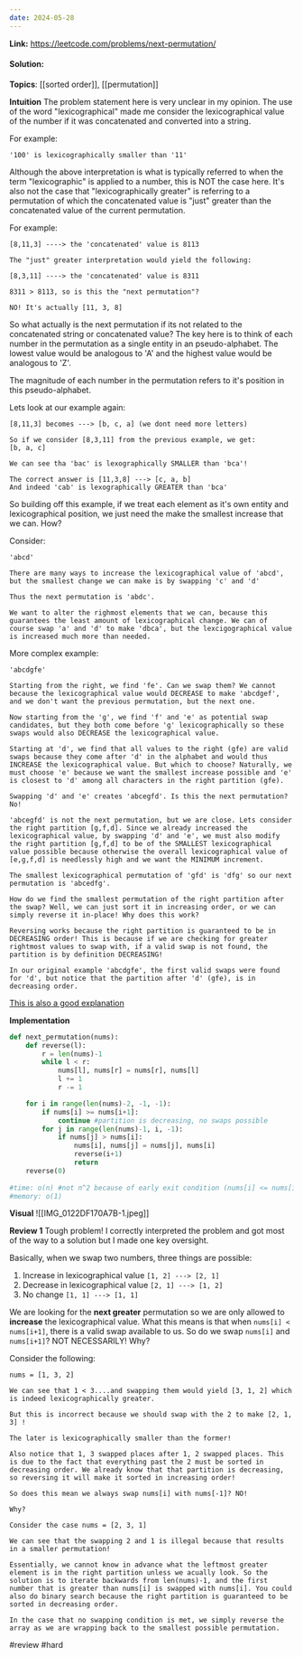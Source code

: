 ```yaml
---
date: 2024-05-28
---
```

**Link:** https://leetcode.com/problems/next-permutation/
#### Solution:

**Topics**: [[sorted order]], [[permutation]]

**Intuition**
The problem statement here is very unclear in my opinion. The use of the word "lexicographical" made me consider the lexicographical value of the number if it was concatenated and converted into a string.  

For example:
```
'100' is lexicographically smaller than '11'
```

Although the above interpretation is what is typically referred to when the term "lexicographic" is applied to a number, this is NOT the case here. It's also not the case that "lexicographically greater"  is referring to a permutation of which the concatenated value is "just" greater than the concatenated value of the current permutation.

For example:
```
[8,11,3] ----> the 'concatenated' value is 8113

The "just" greater interpretation would yield the following:

[8,3,11] ----> the 'concatenated' value is 8311

8311 > 8113, so is this the "next permutation"?

NO! It's actually [11, 3, 8]
```

So what actually is the next permutation if its not related to the concatenated string or concatenated value? The key here is to think of each number in the permutation as a single entity in an pseudo-alphabet. The lowest value would be analogous to 'A' and the highest value would be analogous to 'Z'. 

The magnitude of each number in the permutation refers to it's position in this pseudo-alphabet. 

Lets look at our example again:
```
[8,11,3] becomes ---> [b, c, a] (we dont need more letters)

So if we consider [8,3,11] from the previous example, we get:
[b, a, c]

We can see tha 'bac' is lexographically SMALLER than 'bca'!

The correct answer is [11,3,8] ---> [c, a, b]
And indeed 'cab' is lexographically GREATER than 'bca'
```

So building off this example, if we treat each element as it's own entity and lexicographical position, we just need the make the smallest increase that we can. How?

Consider:
```
'abcd'

There are many ways to increase the lexicographical value of 'abcd', but the smallest change we can make is by swapping 'c' and 'd'

Thus the next permutation is 'abdc'. 

We want to alter the righmost elements that we can, because this guarantees the least amount of lexicographical change. We can of course swap 'a' and 'd' to make 'dbca', but the lexcigographical value is increased much more than needed. 
```

More complex example:
```
'abcdgfe'

Starting from the right, we find 'fe'. Can we swap them? We cannot because the lexicographical value would DECREASE to make 'abcdgef', and we don't want the previous permutation, but the next one. 

Now starting from the 'g', we find 'f' and 'e' as potential swap candidates, but they both come before 'g' lexicographically so these swaps would also DECREASE the lexicographical value. 

Starting at 'd', we find that all values to the right (gfe) are valid swaps because they come after 'd' in the alphabet and would thus INCREASE the lexicographical value. But which to choose? Naturally, we must choose 'e' because we want the smallest increase possible and 'e' is closest to 'd' among all characters in the right partition (gfe). 

Swapping 'd' and 'e' creates 'abcegfd'. Is this the next permutation? No!

'abcegfd' is not the next permutation, but we are close. Lets consider the right partition [g,f,d]. Since we already increased the lexicographical value, by swapping 'd' and 'e', we must also modify the right partition [g,f,d] to be of the SMALLEST lexicographical value possible because otherwise the overall lexicographical value of [e,g,f,d] is needlessly high and we want the MINIMUM increment. 

The smallest lexicographical permutation of 'gfd' is 'dfg' so our next permutation is 'abcedfg'.

How do we find the smallest permutation of the right partition after the swap? Well, we can just sort it in increasing order, or we can simply reverse it in-place! Why does this work?

Reversing works because the right partition is guaranteed to be in DECREASING order! This is because if we are checking for greater rightmost values to swap with, if a valid swap is not found, the partition is by definition DECREASING!

In our original example 'abcdgfe', the first valid swaps were found for 'd', but notice that the partition after 'd' (gfe), is in decreasing order. 
```

[This is also a good explanation](https://www.nayuki.io/page/next-lexicographical-permutation-algorithm)

**Implementation**
```python
def next_permutation(nums):
	def reverse(l):
		r = len(nums)-1
		while l < r:
			nums[l], nums[r] = nums[r], nums[l]
			l += 1
			r -= 1

	for i in range(len(nums)-2, -1, -1):
		if nums[i] >= nums[i+1]:
			continue #partition is decreasing, no swaps possible
		for j in range(len(nums)-1, i, -1):
			if nums[j] > nums[i]:
				nums[i], nums[j] = nums[j], nums[i]
				reverse(i+1)
				return
	reverse(0)
	
#time: o(n) #not n^2 because of early exit condition (nums[i] <= nums[i+1])
#memory: o(1)
```

**Visual** 
![[IMG_0122DF170A7B-1.jpeg]]

**Review 1**
Tough problem! I correctly interpreted the problem and got most of the way to a solution but I made one key oversight. 

Basically, when we swap two numbers, three things are possible:
1. Increase in lexicographical value `[1, 2] ---> [2, 1]`
2. Decrease in lexicographical value `[2, 1] ---> [1, 2]`
3. No change `[1, 1] ---> [1, 1]`

We are looking for the **next greater** permutation so we are only allowed to **increase** the lexicographical value. What this means is that when `nums[i] < nums[i+1]`, there is a valid swap available to us. So do we swap `nums[i]` and `nums[i+1]`? NOT NECESSARILY! Why?

Consider the following:
```
nums = [1, 3, 2]

We can see that 1 < 3....and swapping them would yield [3, 1, 2] which is indeed lexicographically greater. 

But this is incorrect because we should swap with the 2 to make [2, 1, 3] !

The later is lexicographically smaller than the former! 

Also notice that 1, 3 swapped places after 1, 2 swapped places. This is due to the fact that everything past the 2 must be sorted in decreasing order. We already know that that partition is decreasing, so reversing it will make it sorted in increasing order!

So does this mean we always swap nums[i] with nums[-1]? NO!

Why? 

Consider the case nums = [2, 3, 1]

We can see that the swapping 2 and 1 is illegal because that results in a smaller permutation! 

Essentially, we cannot know in advance what the leftmost greater element is in the right partition unless we acually look. So the solution is to iterate backwards from len(nums)-1, and the first number that is greater than nums[i] is swapped with nums[i]. You could also do binary search because the right partition is guaranteed to be sorted in decreasing order. 

In the case that no swapping condition is met, we simply reverse the array as we are wrapping back to the smallest possible permutation. 

```


#review 
#hard 

